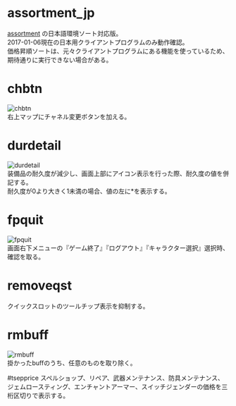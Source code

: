 # assortment_jp
[assortment](https://github.com/axjv/Input-Switcher/tree/master/addons/assortment) の日本語環境ソート対応版。  
2017-01-06現在の日本用クライアントプログラムのみ動作確認。  
価格昇順ソートは、元々クライアントプログラムにある機能を使っているため、期待通りに実行できない場合がある。  

# chbtn
![chbtn](https://github.com/m1yur1/ToS_Addon/wiki/image/chbtn_00.jpg)  
右上マップにチャネル変更ボタンを加える。  

# durdetail
![durdetail](https://github.com/m1yur1/ToS_Addon/wiki/image/durdetail_00.jpg)  
装備品の耐久度が減少し、画面上部にアイコン表示を行った際、耐久度の値を併記する。  
耐久度が0より大きく1未満の場合、値の左に\*を表示する。  

# fpquit
![fpquit](https://github.com/m1yur1/ToS_Addon/wiki/image/fpquit_00.jpg)  
画面右下メニューの『ゲーム終了』『ログアウト』『キャラクター選択』選択時、確認を取る。  

# removeqst
クイックスロットのツールチップ表示を抑制する。  

# rmbuff
![rmbuff](https://github.com/m1yur1/ToS_Addon/wiki/image/rmbuff_02.gif)  
掛かったbuffのうち、任意のものを取り除く。  

#tsepprice
スペルショップ、リペア、武器メンテナンス、防具メンテナンス、ジェムロースティング、エンチャントアーマー、スイッチジェンダーの価格を三桁区切りで表示する。  
